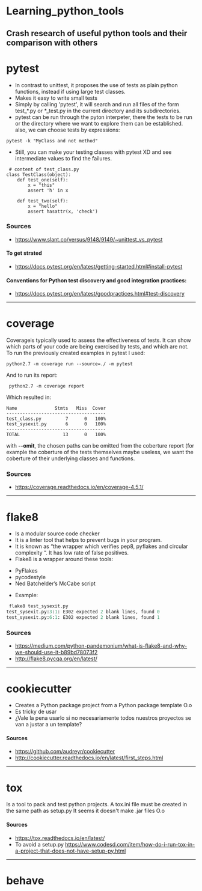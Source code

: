 # Learning_python_tools
Crash research of useful python tools and their comparison with others
---
# pytest
 * In contrast to unittest, it proposes the use of tests as plain python functions, instead if using large test classes.
 * Makes it easy to write small tests
 * Simply by calling 'pytest', it will search and run all files of the form test_*.py or *_test.py in the current directory and its subdirectories.
 * pytest can be run through the pyton interpeter, there the tests to be run or the directory  where we want to explore them
 can be established. also, we can choose tests by expressions:
 ```
 pytest -k "MyClass and not method"
 ```
 * Still, you can make your testing classes with pytest XD and see intermediate values to find the failures. 
```pyhton
 # content of test_class.py
class TestClass(object):
    def test_one(self):
        x = "this"
        assert 'h' in x

    def test_two(self):
        x = "hello"
        assert hasattr(x, 'check')
```

### Sources
* https://www.slant.co/versus/9148/9149/~unittest_vs_pytest
#### To get strated
* https://docs.pytest.org/en/latest/getting-started.html#install-pytest
#### Conventions for Python test discovery and good integration practices:
* https://docs.pytest.org/en/latest/goodpractices.html#test-discovery
---
# coverage

Coverageis typically used to assess the effectiveness of tests. It can show which parts of your code are being exercised by tests, and which are not.
To run the previously created examples in pytest I used:
```
python2.7 -m coverage run --source=./ -m pytest 
```
And to run its report:
```
 python2.7 -m coverage report
```
Which resulted in:
```
Name              Stmts   Miss  Cover
-------------------------------------
test_class.py         7      0   100%
test_sysexit.py       6      0   100%
-------------------------------------
TOTAL                13      0   100%

```
with **--omit**, the chosen paths can be omitted from the coberture report (for example the coberture of the tests themselves maybe useless, we want the coberture of their underlying classes and functions.

### Sources
* https://coverage.readthedocs.io/en/coverage-4.5.1/
---
# flake8
* Is a modular source code checker
* It is a linter tool that helps to prevent bugs in your program.
* It is known as “the wrapper which verifies pep8, pyflakes and circular complexity “. It has low rate of false positives.
* Flake8 is a wrapper around these tools:
- PyFlakes
-  pycodestyle
-  Ned Batchelder’s McCabe script
* Example:
```python
 flake8 test_sysexit.py 
test_sysexit.py:3:1: E302 expected 2 blank lines, found 0
test_sysexit.py:6:1: E302 expected 2 blank lines, found 1
```
### Sources
* https://medium.com/python-pandemonium/what-is-flake8-and-why-we-should-use-it-b89bd78073f2
* http://flake8.pycqa.org/en/latest/
---

# cookiecutter

* Creates a Python package project from a Python package template O.o
* Es tricky de usar
* ¿Vale la pena usarlo si no necesariamente todos nuestros proyectos se van a justar a un template?

#### Sources 
* https://github.com/audreyr/cookiecutter
* http://cookiecutter.readthedocs.io/en/latest/first_steps.html

---
# tox

 Is a tool to pack and test python projects.
 A tox.ini file must be created in the same path as setup.py
 It seems it doesn't make .jar files O.o

#### Sources
* https://tox.readthedocs.io/en/latest/
* To avoid a setup.py https://www.codesd.com/item/how-do-i-run-tox-in-a-project-that-does-not-have-setup-py.html

---

# behave
